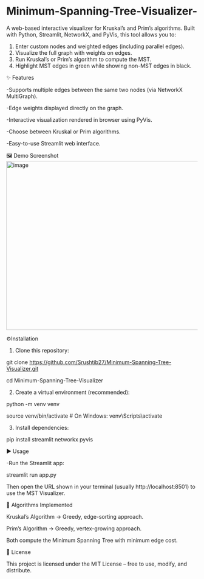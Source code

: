 # Minimum-Spanning-Tree-Visualizer-
A web-based interactive visualizer for Kruskal’s and Prim’s algorithms.
Built with Python, Streamlit, NetworkX, and PyVis, this tool allows you to:

1. Enter custom nodes and weighted edges (including parallel edges).
2. Visualize the full graph with weights on edges.
3. Run Kruskal’s or Prim’s algorithm to compute the MST.
4. Highlight MST edges in green while showing non-MST edges in black.

✨ Features

-Supports multiple edges between the same two nodes (via NetworkX MultiGraph).

-Edge weights displayed directly on the graph.

-Interactive visualization rendered in browser using PyVis.

-Choose between Kruskal or Prim algorithms.

-Easy-to-use Streamlit web interface.

🖼️ Demo Screenshot
<img width="946" height="444" alt="image" src="https://github.com/user-attachments/assets/95745d93-c37a-48c6-a791-1ea25b029c54" />



⚙️Installation

1. Clone this repository:

git clone https://github.com/Srushtib27/Minimum-Spanning-Tree-Visualizer.git

cd Minimum-Spanning-Tree-Visualizer


2. Create a virtual environment (recommended):

python -m venv venv

source venv/bin/activate   # On Windows: venv\Scripts\activate


3. Install dependencies:

pip install streamlit networkx pyvis



▶️ Usage

-Run the Streamlit app:

streamlit run app.py


Then open the URL shown in your terminal (usually http://localhost:8501) to use the MST Visualizer.



🧮 Algorithms Implemented

Kruskal’s Algorithm → Greedy, edge-sorting approach.

Prim’s Algorithm → Greedy, vertex-growing approach.

Both compute the Minimum Spanning Tree with minimum edge cost.



📜 License

This project is licensed under the MIT License – free to use, modify, and distribute.
